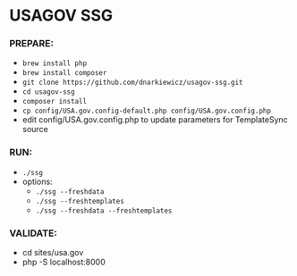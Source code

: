 # USAGOV SSG


### PREPARE:
* `brew install php`
* `brew install composer`
* `git clone https://github.com/dnarkiewicz/usagov-ssg.git`
* `cd usagov-ssg`
* `composer install`
* `cp config/USA.gov.config-default.php config/USA.gov.config.php`
* edit config/USA.gov.config.php to update parameters for TemplateSync source

### RUN:
* `./ssg`
* options:
  * `./ssg --freshdata`
  * `./ssg --freshtemplates`
  * `./ssg --freshdata --freshtemplates`

### VALIDATE:
* cd sites/usa.gov
* php -S localhost:8000

